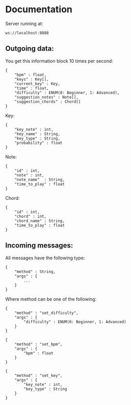 # Documentation
Server running at:
```
ws://localhost:8888
```

## Outgoing data:

You get this information block 10 times per second:
```
{
    "bpm" : float,
    "keys" : Key[],
    "current_key" : Key,
    "time" : float,
    "difficulty" : ENUM(0: Beginner, 1: Advanced),
    "suggestion_notes" : Note[],
    "suggestion_chords" : Chord[]
}
```

Key:
```
{
    "key_note" : int,
    "key_name" : String,
    "key_type" : String,
    "probability" : float
}
```

Note:
```
{
    "id" : int,
    "note" : int,
    "note_name"  : String,
    "time_to_play" : float
}
```

Chord:
```
{
    "id" : int,
    "chord" : int,
    "chord_name" : String,
    "time_to_play" : float
}
```

## Incoming messages:
All messages have the following type:
```
{
    "method" : String,
    "args" : {
        ...
    }
}
```

Where method can be one of the following:
```
{
    "method" : "set_difficulty",
    "args" : {
        "difficulty" : ENUM(0: Beginner, 1: Advanced)
    }
}
```
```
{
    "method" : "set_bpm",
    "args" : {
        "bpm" : float
    }
}
```
```
{
    "method" : "set_key",
    "args" : {
        "key_note" : int,
        "key_type" : String
    }
}
```
